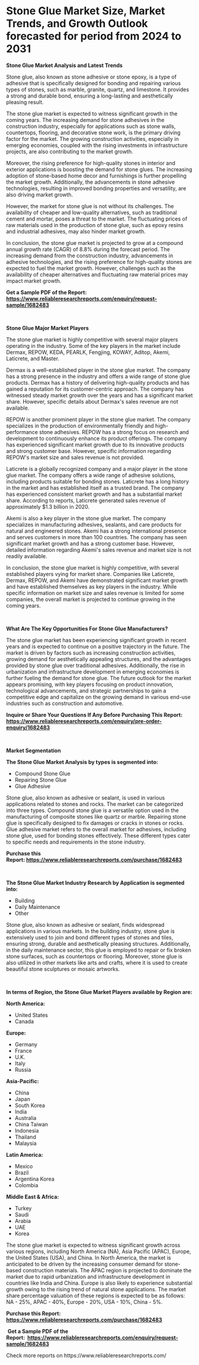 <p><h1>Stone Glue Market Size, Market Trends, and Growth Outlook forecasted for period from 2024 to 2031</h1></p><p><strong>Stone Glue Market Analysis and Latest Trends</strong></p>
<p><p>Stone glue, also known as stone adhesive or stone epoxy, is a type of adhesive that is specifically designed for bonding and repairing various types of stones, such as marble, granite, quartz, and limestone. It provides a strong and durable bond, ensuring a long-lasting and aesthetically pleasing result.</p><p>The stone glue market is expected to witness significant growth in the coming years. The increasing demand for stone adhesives in the construction industry, especially for applications such as stone walls, countertops, flooring, and decorative stone work, is the primary driving factor for the market. The growing construction activities, especially in emerging economies, coupled with the rising investments in infrastructure projects, are also contributing to the market growth.</p><p>Moreover, the rising preference for high-quality stones in interior and exterior applications is boosting the demand for stone glues. The increasing adoption of stone-based home decor and furnishings is further propelling the market growth. Additionally, the advancements in stone adhesive technologies, resulting in improved bonding properties and versatility, are also driving market growth.</p><p>However, the market for stone glue is not without its challenges. The availability of cheaper and low-quality alternatives, such as traditional cement and mortar, poses a threat to the market. The fluctuating prices of raw materials used in the production of stone glue, such as epoxy resins and industrial adhesives, may also hinder market growth.</p><p>In conclusion, the stone glue market is projected to grow at a compound annual growth rate (CAGR) of 8.8% during the forecast period. The increasing demand from the construction industry, advancements in adhesive technologies, and the rising preference for high-quality stones are expected to fuel the market growth. However, challenges such as the availability of cheaper alternatives and fluctuating raw material prices may impact market growth.</p></p>
<p><strong>Get a Sample PDF of the Report:&nbsp; <a href="https://www.reliableresearchreports.com/enquiry/request-sample/1682483">https://www.reliableresearchreports.com/enquiry/request-sample/1682483</a></strong></p>
<p>&nbsp;</p>
<p><strong>Stone Glue Major Market Players</strong></p>
<p><p>The stone glue market is highly competitive with several major players operating in the industry. Some of the key players in the market include Dermax, REPOW, KEDA, PEARLK, Fengjing, KOWAY, Aditop, Akemi, Laticrete, and Master.</p><p>Dermax is a well-established player in the stone glue market. The company has a strong presence in the industry and offers a wide range of stone glue products. Dermax has a history of delivering high-quality products and has gained a reputation for its customer-centric approach. The company has witnessed steady market growth over the years and has a significant market share. However, specific details about Dermax's sales revenue are not available.</p><p>REPOW is another prominent player in the stone glue market. The company specializes in the production of environmentally friendly and high-performance stone adhesives. REPOW has a strong focus on research and development to continuously enhance its product offerings. The company has experienced significant market growth due to its innovative products and strong customer base. However, specific information regarding REPOW's market size and sales revenue is not provided.</p><p>Laticrete is a globally recognized company and a major player in the stone glue market. The company offers a wide range of adhesive solutions, including products suitable for bonding stones. Laticrete has a long history in the market and has established itself as a trusted brand. The company has experienced consistent market growth and has a substantial market share. According to reports, Laticrete generated sales revenue of approximately $1.3 billion in 2020.</p><p>Akemi is also a key player in the stone glue market. The company specializes in manufacturing adhesives, sealants, and care products for natural and engineered stones. Akemi has a strong international presence and serves customers in more than 100 countries. The company has seen significant market growth and has a strong customer base. However, detailed information regarding Akemi's sales revenue and market size is not readily available.</p><p>In conclusion, the stone glue market is highly competitive, with several established players vying for market share. Companies like Laticrete, Dermax, REPOW, and Akemi have demonstrated significant market growth and have established themselves as key players in the industry. While specific information on market size and sales revenue is limited for some companies, the overall market is projected to continue growing in the coming years.</p></p>
<p>&nbsp;</p>
<p><strong>What Are The Key Opportunities For Stone Glue Manufacturers?</strong></p>
<p><p>The stone glue market has been experiencing significant growth in recent years and is expected to continue on a positive trajectory in the future. The market is driven by factors such as increasing construction activities, growing demand for aesthetically appealing structures, and the advantages provided by stone glue over traditional adhesives. Additionally, the rise in urbanization and infrastructure development in emerging economies is further fueling the demand for stone glue. The future outlook for the market appears promising, with key players focusing on product innovation, technological advancements, and strategic partnerships to gain a competitive edge and capitalize on the growing demand in various end-use industries such as construction and automotive.</p></p>
<p><strong>Inquire or Share Your Questions If Any Before Purchasing This Report: <a href="https://www.reliableresearchreports.com/enquiry/pre-order-enquiry/1682483">https://www.reliableresearchreports.com/enquiry/pre-order-enquiry/1682483</a></strong></p>
<p>&nbsp;</p>
<p><strong>Market Segmentation</strong></p>
<p><strong>The Stone Glue Market Analysis by types is segmented into:</strong></p>
<p><ul><li>Compound Stone Glue</li><li>Repairing Stone Glue</li><li>Glue Adhesive</li></ul></p>
<p><p>Stone glue, also known as adhesive or sealant, is used in various applications related to stones and rocks. The market can be categorized into three types. Compound stone glue is a versatile option used in the manufacturing of composite stones like quartz or marble. Repairing stone glue is specifically designed to fix damages or cracks in stones or rocks. Glue adhesive market refers to the overall market for adhesives, including stone glue, used for bonding stones effectively. These different types cater to specific needs and requirements in the stone industry.</p></p>
<p><strong>Purchase this Report:&nbsp;<a href="https://www.reliableresearchreports.com/purchase/1682483">https://www.reliableresearchreports.com/purchase/1682483</a></strong></p>
<p>&nbsp;</p>
<p><strong>The Stone Glue Market Industry Research by Application is segmented into:</strong></p>
<p><ul><li>Building</li><li>Daily Maintenance</li><li>Other</li></ul></p>
<p><p>Stone glue, also known as adhesive or sealant, finds widespread applications in various markets. In the building industry, stone glue is extensively used to join and bond different types of stones and tiles, ensuring strong, durable and aesthetically pleasing structures. Additionally, in the daily maintenance sector, this glue is employed to repair or fix broken stone surfaces, such as countertops or flooring. Moreover, stone glue is also utilized in other markets like arts and crafts, where it is used to create beautiful stone sculptures or mosaic artworks.</p></p>
<p>&nbsp;</p>
<p><strong>In terms of Region, the Stone Glue Market Players available by Region are:</strong></p>
<p>
    <p> <strong> North America: </strong>
        <ul>
            <li>United States</li>
            <li>Canada</li>
        </ul>
        </p> 
    <p> <strong> Europe: </strong>
        <ul>
            <li>Germany</li>
            <li>France</li>
            <li>U.K.</li>
            <li>Italy</li>
            <li>Russia</li>
        </ul>
        </p> 
    <p> <strong> Asia-Pacific: </strong>
        <ul>
            <li>China</li>
            <li>Japan</li>
            <li>South Korea</li>
            <li>India</li>
            <li>Australia</li>
            <li>China Taiwan</li>
            <li>Indonesia</li>
            <li>Thailand</li>
            <li>Malaysia</li>
        </ul>
        </p> 
    <p> <strong> Latin America: </strong>
        <ul>
            <li>Mexico</li>
            <li>Brazil</li>
            <li>Argentina Korea</li>
            <li>Colombia</li>
        </ul>
        </p> 
    <p> <strong> Middle East & Africa: </strong>
        <ul>
            <li>Turkey</li>
            <li>Saudi</li>
            <li>Arabia</li>
            <li>UAE</li>
            <li>Korea</li>
        </ul>
    </p>
    </p>
<p><p>The stone glue market is expected to witness significant growth across various regions, including North America (NA), Asia Pacific (APAC), Europe, the United States (USA), and China. In North America, the market is anticipated to be driven by the increasing consumer demand for stone-based construction materials. The APAC region is projected to dominate the market due to rapid urbanization and infrastructure development in countries like India and China. Europe is also likely to experience substantial growth owing to the rising trend of natural stone applications. The market share percentage valuation of these regions is expected to be as follows: NA - 25%, APAC - 40%, Europe - 20%, USA - 10%, China - 5%.</p></p>
<p><strong>Purchase this Report: <a href="https://www.reliableresearchreports.com/purchase/1682483">https://www.reliableresearchreports.com/purchase/1682483</a></strong></p>
<p>&nbsp;<strong>Get a Sample PDF of the Report:&nbsp;&nbsp;<a href="https://www.reliableresearchreports.com/enquiry/request-sample/1682483">https://www.reliableresearchreports.com/enquiry/request-sample/1682483</a></strong></p>
<p><strong></strong></p>
<p>Check more reports on https://www.reliableresearchreports.com/</p>